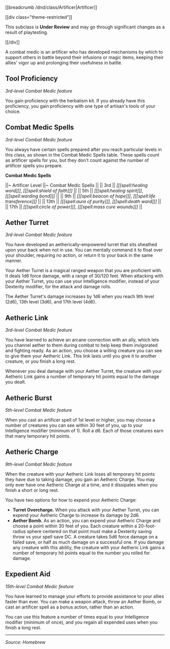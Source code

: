 [[breadcrumb /dnd/class/Artificer|Artificer]]

[[div class="theme-restricted"]]

This subclass is **Under Review** and may go through significant changes as a result of playtesting.
 
[[/div]]

A combat medic is an artificer who has developed mechanisms by which to support others in battle beyond their infusions or magic items, keeping their allies' vigor up and prolonging their usefulness in battle.

## Tool Proficiency

_3rd-level Combat Medic feature_

You gain proficiency with the herbalism kit. If you already have this proficiency, you gain proficiency with one type of artisan's tools of your choice.

## Combat Medic Spells

_3rd-level Combat Medic feature_

You always have certain spells prepared after you reach particular levels in this class, as shown in the Combat Medic Spells table. These spells count as artificer spells for you, but they don't count against the number of artificer spells you prepare.

**Combat Medic Spells**

||~ Artificer Level ||~ Combat Medic Spells ||
|| 3rd || _[[[spell:healing word]]]_, _[[[spell:shield of faith]]]_ ||
|| 5th || _[[[spell:healing spirit]]]_, _[[[spell:warding bond]]]_ ||
|| 9th || _[[[spell:beacon of hope]]]_, _[[[spell:life transference]]]_ ||
|| 13th || _[[[spell:aura of purity]]]_, _[[[spell:death ward]]]_ ||
|| 17th || _[[[spell:circle of power]]]_, _[[[spell:mass cure wounds]]]_ ||

## Aether Turret

_3rd-level Combat Medic feature_

You have developed an aetherically-empowered turret that sits sheathed upon your back when not in use. You can mentally command it to float over your shoulder, requiring no action, or return it to your back in the same manner.

Your Aether Turret is a magical ranged weapon that you are proficient with. It deals 1d6 force damage, with a range of 30/120 feet. When attacking with your Aether Turret, you can use your Intelligence modifier, instead of your Dexterity modifier, for the attack and damage rolls.

The Aether Turret's damage increases by 1d6 when you reach 9th level (2d6), 13th level (3d6), and 17th level (4d6).

## Aetheric Link

_3rd-level Combat Medic feature_

You have learned to achieve an arcane connection with an ally, which lets you channel aether to them during combat to help keep them invigorated and fighting ready. As an action, you choose a willing creature you can see to give them your Aetheric Link. This link lasts until you give it to another creature, or you finish a long rest.

Whenever you deal damage with your Aether Turret, the creature with your Aetheric Link gains a number of temporary hit points equal to the damage you dealt.

## Aetheric Burst

_5th-level Combat Medic feature_

When you cast an artificer spell of 1st level or higher, you may choose a number of creatures you can see within 30 feet of you, up to your Intelligence modifier (minimum of 1). Roll a d6. Each of those creatures earn that many temporary hit points.

## Aetheric Charge

_9th-level Combat Medic feature_

When the creature with your Aetheric Link loses all temporary hit points they have due to taking damage, you gain an Aetheric Charge. You may only ever have one Aetheric Charge at a time, and it dissipates when you finish a short or long rest.

You have two options for how to expend your Aetheric Charge:

* **Turret Overcharge.** When you attack with your Aether Turret, you can expend your Aetheric Charge to increase its damage by 2d6.
* **Aether Bomb.** As an action, you can expend your Aetheric Charge and choose a point within 30 feet of you. Each creature within a 20-foot-radius sphere centered on that point must make a Dexterity saving throw vs your spell save DC. A creature takes 5d6 force damage on a failed save, or half as much damage on a successful one. If you damage any creature with this ability, the creature with your Aetheric Link gains a number of temporary hit points equal to the number you rolled for damage.   

## Expedient Aid

_15th-level Combat Medic feature_

You have learned to manage your efforts to provide assistance to your allies faster than ever. You can make a weapon attack, throw an Aether Bomb, or cast an artificer spell as a bonus action, rather than an action.

You can use this feature a number of times equal to your Intelligence modifier (minimum of once), and you regain all expended uses when you finish a long rest.

----

*Source: Homebrew*
